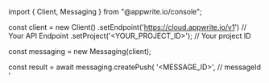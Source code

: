 import { Client, Messaging } from "@appwrite.io/console";

const client = new Client()
    .setEndpoint('https://cloud.appwrite.io/v1') // Your API Endpoint
    .setProject('<YOUR_PROJECT_ID>'); // Your project ID

const messaging = new Messaging(client);

const result = await messaging.createPush(
    '<MESSAGE_ID>', // messageId
    '<TITLE>', // title
    '<BODY>', // body
    [], // topics (optional)
    [], // users (optional)
    [], // targets (optional)
    {}, // data (optional)
    '<ACTION>', // action (optional)
    '[ID1:ID2]', // image (optional)
    '<ICON>', // icon (optional)
    '<SOUND>', // sound (optional)
    '<COLOR>', // color (optional)
    '<TAG>', // tag (optional)
    '<BADGE>', // badge (optional)
    false, // draft (optional)
    '' // scheduledAt (optional)
);

console.log(result);
